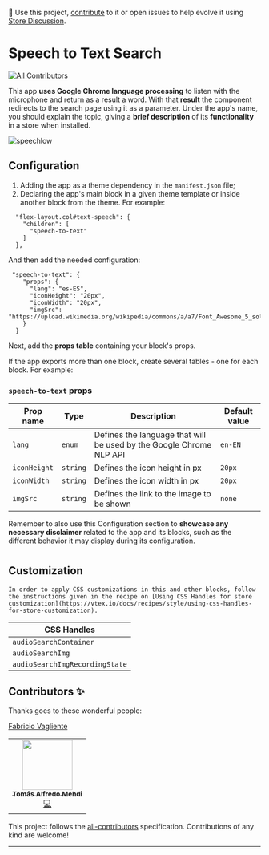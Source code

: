 📢 Use this project, [contribute](https://github.com/{OrganizationName}/{AppName}) to it or open issues to help evolve it using [Store Discussion](https://github.com/vtex-apps/store-discussion).

# Speech to Text Search

<!-- DOCS-IGNORE:start -->
<!-- ALL-CONTRIBUTORS-BADGE:START - Do not remove or modify this section -->
[![All Contributors](https://img.shields.io/badge/all_contributors-0-orange.svg?style=flat-square)](#contributors-)
<!-- ALL-CONTRIBUTORS-BADGE:END -->
<!-- DOCS-IGNORE:end -->

This app **uses Google Chrome language processing** to listen with the microphone and return as a result a word. With that **result** the component redirects to the search page using it as a parameter.
Under the app's name, you should explain the topic, giving a **brief description** of its **functionality** in a store when installed.

![speechlow](https://user-images.githubusercontent.com/23383993/127346535-62a7546b-accd-468b-adfa-3495cabe64b9.gif)

## Configuration 

1. Adding the app as a theme dependency in the `manifest.json` file;
2. Declaring the app's main block in a given theme template or inside another block from the theme. For example:

````
  "flex-layout.col#text-speech": {
    "children": [
      "speech-to-text"
    ]
  },
````

And then add the needed configuration:

```
 "speech-to-text": {
    "props": {
      "lang": "es-ES",
      "iconHeight": "20px",
      "iconWidth": "20px",
      "imgSrc": "https://upload.wikimedia.org/wikipedia/commons/a/a7/Font_Awesome_5_solid_microphone.svg"
    }
  }
```

Next, add the **props table** containing your block's props. 

If the app exports more than one block, create several tables - one for each block. For example:

### `speech-to-text` props

| Prop name    | Type            | Description    | Default value                                                                                                                               |
| ------------ | --------------- | --------------------------------------------------------------------------------------------------------------------------------------------- | ---------- | 
| `lang`      | `enum`       | Defines the language that will be used by the Google Chrome NLP API         | `en-EN`        |
| `iconHeight`      | `string`       | Defines the icon height in px         | `20px`        |
| `iconWidth`      | `string`       | Defines the icon width in px         | `20px`        |
| `imgSrc`      | `string`       | Defines the link to the image to be shown         | `none`        |


Remember to also use this Configuration section to  **showcase any necessary disclaimer** related to the app and its blocks, such as the different behavior it may display during its configuration. 

#
## Customization
`In order to apply CSS customizations in this and other blocks, follow the instructions given in the recipe on [Using CSS Handles for store customization](https://vtex.io/docs/recipes/style/using-css-handles-for-store-customization).`

| CSS Handles |
| ----------- | 
| `audioSearchContainer` | 
| `audioSearchImg` | 
| `audioSearchImgRecordingState` | 


<!-- DOCS-IGNORE:start -->

## Contributors ✨

Thanks goes to these wonderful people:

<!-- ALL-CONTRIBUTORS-LIST:START - Do not remove or modify this section -->
<!-- prettier-ignore-start -->
<!-- markdownlint-disable -->
[Fabricio Vagliente](https://github.com/Favri)
<table>
  <tr>
    <td align="center"><a href="https://github.com/tomymehdi"><img src="https://avatars.githubusercontent.com/u/774112?v=4" width="100px;" alt=""/><br /><sub><b>Tomás Alfredo Mehdi</b></sub></a><br /><a href="https://github.com/vtex-apps/admin-ab-tester/commits?author=tomymehdi" title="Code">💻</a></td>
  </tr>
</table>


<!-- markdownlint-enable -->
<!-- prettier-ignore-end -->
<!-- ALL-CONTRIBUTORS-LIST:END -->

This project follows the [all-contributors](https://github.com/all-contributors/all-contributors) specification. Contributions of any kind are welcome!

<!-- DOCS-IGNORE:end -->

----
